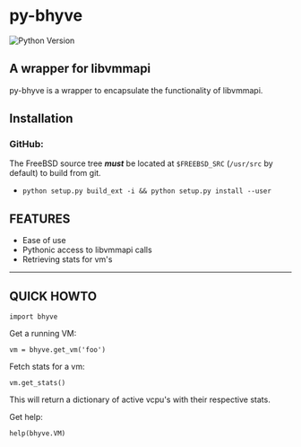 # py-bhyve

![Python Version](https://img.shields.io/badge/Python-3.6-blue.svg)

## A wrapper for libvmmapi

py-bhyve is a wrapper to encapsulate the functionality of libvmmapi.

## Installation

### GitHub:

The FreeBSD source tree ***must*** be located at `$FREEBSD_SRC` (`/usr/src` by default) to build from git.

- `python setup.py build_ext -i && python setup.py install --user`

## FEATURES

- Ease of use
- Pythonic access to libvmmapi calls
- Retrieving stats for vm's

----

## QUICK HOWTO

`import bhyve`

Get a running VM:

`vm = bhyve.get_vm('foo')`

Fetch stats for a vm:

`vm.get_stats()`

This will return a dictionary of active vcpu's with their respective stats.

Get help:

`help(bhyve.VM)`
